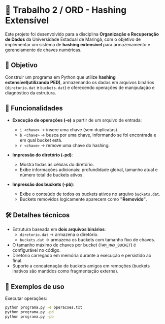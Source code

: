 # 🔑 Trabalho 2 / ORD - Hashing Extensível  

Este projeto foi desenvolvido para a disciplina **Organização e Recuperação de Dados** da Universidade Estadual de Maringá, com o objetivo de implementar um sistema de **hashing extensível** para armazenamento e gerenciamento de chaves numéricas.  

## 🎯 Objetivo  
Construir um programa em Python que utilize **hashing extensível(utilizando PED)**, armazenando os dados em arquivos binários (`diretorio.dat` e `buckets.dat`) e oferecendo operações de manipulação e diagnóstico da estrutura.  

## 🔧 Funcionalidades  
- **Execução de operações (-e)** a partir de um arquivo de entrada:  
  - `i <chave>` → insere uma chave (sem duplicatas).  
  - `b <chave>` → busca por uma chave, informando se foi encontrada e em qual bucket está.  
  - `r <chave>` → remove uma chave do hashing.  

- **Impressão do diretório (-pd)**:  
  - Mostra todas as células do diretório.  
  - Exibe informações adicionais: profundidade global, tamanho atual e número total de buckets ativos.  

- **Impressão dos buckets (-pb)**:  
  - Exibe o conteúdo de todos os buckets ativos no arquivo `buckets.dat`.  
  - Buckets removidos logicamente aparecem como **"Removido"**.  

## 🛠️ Detalhes técnicos  
- Estrutura baseada em **dois arquivos binários**:  
  - `diretorio.dat` → armazena o diretório.  
  - `buckets.dat` → armazena os buckets com tamanho fixo de chaves.  
- O tamanho máximo de chaves por bucket (`TAM_MAX_BUCKET`) é configurável no código.  
- Diretório carregado em memória durante a execução e persistido ao final.  
- Suporte a concatenação de buckets amigos em remoções (buckets inativos são mantidos como fragmentação externa).  

## 📂 Exemplos de uso  
Executar operações:  
```bash
python programa.py -e operacoes.txt
python programa.py -pd
python programa.py -pb

